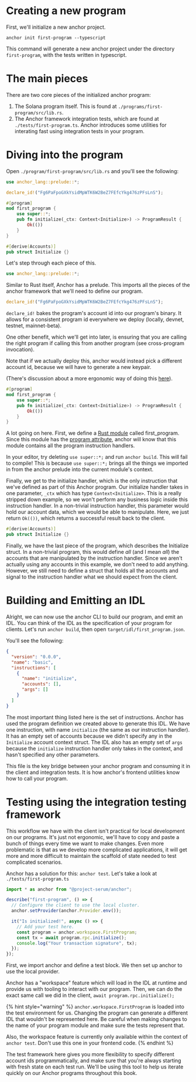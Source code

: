 # Creating a new program

First, we'll initialize a new anchor project.

```
anchor init first-program --typescript
```

This command will generate a new anchor project under the directory `first-program`, with the tests written in typescript.

# The main pieces

There are two core pieces of the initialized anchor program:

1. The Solana program itself. This is found at `./programs/first-program/src/lib.rs`.
2. The Anchor framework integration tests, which are found at `./tests/first-program.ts`. Anchor introduces some utilities for interating fast using integration tests in your program.

# Diving into the program

Open `./program/first-program/src/lib.rs` and you'll see the following:

```rust
use anchor_lang::prelude::*;

declare_id!("Fg6PaFpoGXkYsidMpWTK6W2BeZ7FEfcYkg476zPFsLnS");

#[program]
mod first_program {
    use super::*;
    pub fn initialize(_ctx: Context<Initialize>) -> ProgramResult {
        Ok(())
    }
}

#[derive(Accounts)]
pub struct Initialize {}
```

Let's step through each piece of this.

```rust
use anchor_lang::prelude::*;
```

Similar to Rust itself, Anchor has a prelude. This imports all the pieces of the anchor framework that we'll need to define our program.

```rust
declare_id!("Fg6PaFpoGXkYsidMpWTK6W2BeZ7FEfcYkg476zPFsLnS");
```

`declare_id!` bakes the program's account id into our program's binary. It allows for a
consistent program id everywhere we deploy (locally, devnet, testnet, mainnet-beta).

One other benefit, which we'll get into later, is ensuring that you are calling the right program
if calling this from another program (see cross-program invocation).

Note that if we actually deploy this, anchor would instead pick a different account id,
because we will have to generate a new keypair.

(There's discussion about a more ergonomic way of doing this [here](https://github.com/project-serum/anchor/issues/695)).

```rust
#[program]
mod first_program {
    use super::*;
    pub fn initialize(_ctx: Context<Initialize>) -> ProgramResult {
        Ok(())
    }
}
```

A lot going on here. First, we define a [Rust module](https://doc.rust-lang.org/book/ch07-00-managing-growing-projects-with-packages-crates-and-modules.html) called first_program.
Since this module has the [program attribute](https://github.com/project-serum/anchor/blob/master/lang/attribute/program/src/lib.rs), anchor will know that this module contains all the program instruction handlers.

In your editor, try deleting `use super::*;` and run `anchor build`. This will fail to compile!
This is because `use super::*;` brings all the things we imported in from the anchor prelude into the current module's context.

Finally, we get to the initialize handler, which is the only instruction that we've defined as part of this Anchor program.
Our initialize handler takes in one parameter, `_ctx` which has type `Context<Initialize>`. This is a really
stripped down example, so we won't perform any business logic inside this instruction handler. In a non-trivial
instruction handler, this parameter would hold our account data, which we would be able to
manipulate. Here, we just return `Ok(())`, which returns a successful result back to the client.

```rust
#[derive(Accounts)]
pub struct Initialize {}
```

Finally, we have the last piece of the program, which describes the Initialize struct. In a non-trivial program,
this would define _all_ (and I mean _all_) the accounts that are manipulated by the instruction handler. Since
we aren't actually using any accounts in this example, we don't need to add anything. However, we still need
to define a struct that holds all the accounts and signal to the instruction handler what we should expect
from the client.

# Building and Emitting an IDL

Alright, we can now use the anchor CLI to build our program, and emit an IDL. You can think of the IDL as the
specification of your program for clients. Let's run `anchor build`, then open `target/idl/first_program.json`.

You'll see the following:

```json
{
  "version": "0.0.0",
  "name": "basic",
  "instructions": [
    {
      "name": "initialize",
      "accounts": [],
      "args": []
    }
  ]
}
```

The most important thing listed here is the set of instructions. Anchor has used the program definition we
created above to generate this IDL. We have one instruction, with name `initialize` (the same as our
instruction handler). It has an empty set of accounts because we didn't specify any in the `Initialize` account
context struct. The IDL also has an empty set of `args` because the `initialize` instruction handler only takes
in the context, and hasn't specified any other parameters.

This file is the key bridge between your anchor program and consuming it in the client and integration tests.
It is how anchor's frontend utilities know how to call your program.

# Testing using the integration testing framework

This workflow we have with the client isn't practical for local development on our programs.
It's just not ergonomic, we'll have to copy and paste a bunch of things every time we want to
make changes. Even more problematic is that as we develop more complicated applications, it
will get more and more difficult to maintain the scaffold of state needed to test complicated
scenarios.

Anchor has a solution for this: `anchor test`. Let's take a look at `./tests/first-program.ts`

```js
import * as anchor from "@project-serum/anchor";

describe("first-program", () => {
  // Configure the client to use the local cluster.
  anchor.setProvider(anchor.Provider.env());

  it("Is initialized!", async () => {
    // Add your test here.
    const program = anchor.workspace.FirstProgram;
    const tx = await program.rpc.initialize();
    console.log("Your transaction signature", tx);
  });
});
```

First, we import anchor and define a test block. We then set up anchor to use the local
provider.

Anchor has a "workspace" feature which will load in the IDL at runtime and provide us
with tooling to interact with our program. Then, we can do the exact same call we did
in the client, `await program.rpc.initialize();`

{% hint style="warning" %}
`anchor.workspace.FirstProgram` is loaded into the test environment for us. Changing the
program can generate a different IDL that wouldn't be represented here. Be careful when
making changes to the name of your program module and make sure the tests represent that.

Also, the workspace feature is currently only available within the context of `anchor test`.
Don't use this one in your frontend code.
{% endhint %}

The test framework here gives you more flexibility to specify different account ids programmatically,
and make sure that you're always starting with fresh state on each test run. We'll be using
this tool to help us iterate quickly on our Anchor programs throughout this book.
